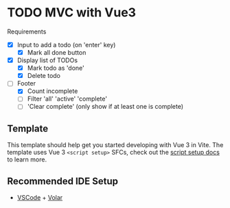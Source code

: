 # TODO MVC with Vue3

Requirements

- [x] Input to add a todo (on 'enter' key)
    - [x] Mark all done button
- [x] Display list of TODOs
    - [x] Mark todo as 'done'
    - [x] Delete todo
- [ ] Footer
    - [x] Count incomplete
    - [ ] Filter 'all' 'active' 'complete'
    - [ ] 'Clear complete' (only show if at least one is complete)

## Template

This template should help get you started developing with Vue 3 in Vite. The template uses Vue 3 `<script setup>` SFCs, check out the [script setup docs](https://v3.vuejs.org/api/sfc-script-setup.html#sfc-script-setup) to learn more.

## Recommended IDE Setup

- [VSCode](https://code.visualstudio.com/) + [Volar](https://marketplace.visualstudio.com/items?itemName=johnsoncodehk.volar)
